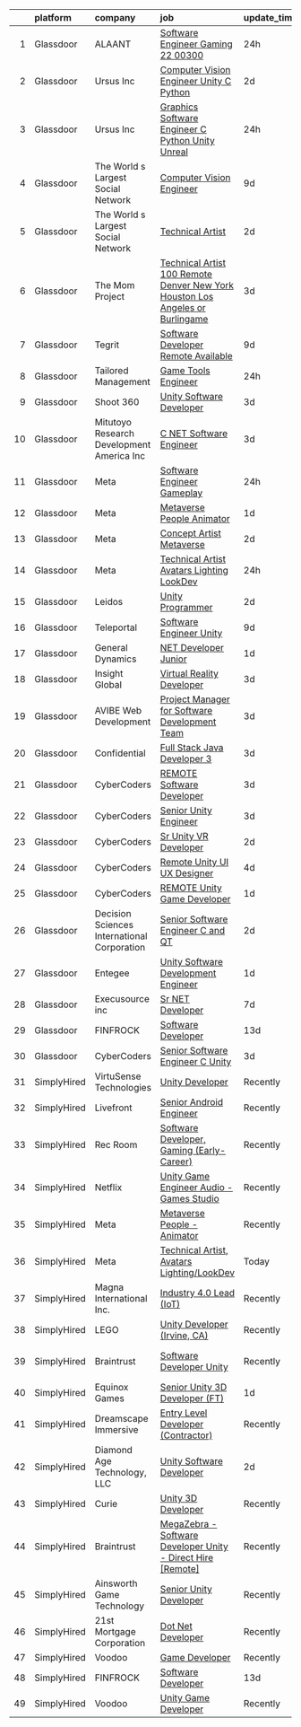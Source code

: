 

|    | platform    | company                                      | job                                                                                                                                                                                                                                                                                                                                                                                                                                                                                                                                                                                                                                                                                                                                                                                                                                                                                                                                                                                                                                                                                                                                                                                                                                                                                                                                                                                                                                                                                                                                                                       | update_time   | location           |
|---:|:------------|:---------------------------------------------|:--------------------------------------------------------------------------------------------------------------------------------------------------------------------------------------------------------------------------------------------------------------------------------------------------------------------------------------------------------------------------------------------------------------------------------------------------------------------------------------------------------------------------------------------------------------------------------------------------------------------------------------------------------------------------------------------------------------------------------------------------------------------------------------------------------------------------------------------------------------------------------------------------------------------------------------------------------------------------------------------------------------------------------------------------------------------------------------------------------------------------------------------------------------------------------------------------------------------------------------------------------------------------------------------------------------------------------------------------------------------------------------------------------------------------------------------------------------------------------------------------------------------------------------------------------------------------|:--------------|:-------------------|
|  1 | Glassdoor   | ALAANT                                       | [Software Engineer  Gaming 22 00300](https://www.glassdoor.com/partner/jobListing.htm?pos=128&ao=1110586&s=58&guid=00000182d8f782baa2b549d0bcd4abc6&src=GD_JOB_AD&t=SR&vt=w&ea=1&cs=1_054bfd71&cb=1661497476086&jobListingId=1008093623988&cpc=F17331D9BECC482A&jrtk=3-0-1gbcff0n62hs6001-1gbcff0nkimbv800-13096e21c5df30b3--6NYlbfkN0CXW8ZgR30LPYFGC_6y8SgAZEO8JE8iUikJuqEbSg54UkP0skczxd_r5p8M3sU1kf_DKoWrjCjCgWBWazkZfQHClkw2d1bHcq-aP41328OXPckMAyfUh983KAeGtJwOvdZ6glZsdS1lEuRCITBgTr-JaSAiKtEmJJ-_T1L5kYwsj0Vsgu973cxybWa-JWKD8gv180_lB08Q8rOjypQ-KyEPd17Yof7cXzP1cUpN_PchB9-PHaznVGAl4jhAvMaXZDin4j0kdk8gE3XSNv-pJBgHrfxNAxRKwy4s_NyQE3jQJLAXFSxFuDj_wJ7SlpMeQMowh_D8w9GjgrAVQdWrMKrUgL1sANw7BQN_vgNMEENYdBfTO5_tBCsvUmtKmJqZNJFJUVabcJV_DW34SA0DFOxgUE2JMdmeEhlp5F5QaMkvCGMaxLhfxnf339X1DzdNDuGgV3MnzhaM11a_JeM22zHfafX9msgWOYfqxwo5JyIfayPkArMJshH1HRcgzQFnhKD_jwBb_FZB7ttSRyeooZkGE8YY_bxpnlM%3D)                                                                                                                                                                                                                                                                                                                                                                                                                                                                                                                                                                                                                                                               | 24h           | Ballston Spa, NY   |
|  2 | Glassdoor   | Ursus  Inc                                   | [Computer Vision Engineer   Unity C   Python](https://www.glassdoor.com/partner/jobListing.htm?pos=125&ao=1110586&s=58&guid=00000182d8f782baa2b549d0bcd4abc6&src=GD_JOB_AD&t=SR&vt=w&ea=1&cs=1_7ca61880&cb=1661497476085&jobListingId=1008089323459&cpc=155EB9D5185558AF&jrtk=3-0-1gbcff0n62hs6001-1gbcff0nkimbv800-7ac0d13f03f62581--6NYlbfkN0CT8vBT9H5mqECx2dfLV_FONLPDKpIRssxVwtj05Tmm4rA5I0VNOPdM1oYsK66ov5pXwwZ9pBHUxiYuEJrCbcdlaxyWAwJmYz19kUAyvhsOeezI0OcmO5TSscUpaMyeJyxPgtLojTHz25Nz4PICeeFqRejoDMLK2Zich_DhI2mNoQYSwwLkuYkPuOcVvPiLIoNMNlF6R9Vdl43HLaHtOXSPaUg3BcFuT_yUtfPLKnh2bsnJ2ogO-DMYXeRW_CBXSuWm8Mxhv6d3nUYUoz0cBDP-emU9I45yLQrmn1RAicUHREaRXrK66Be1G1Kcqaqi_IpDByaLjR2aWLsWSGrlPE_cGh8a896K-BLamu9DSXAL0_6hvRDAt86OnoQ_WxX9HMrVcOgqXzF6rcgBRk8Ylu_fbxRvtLYgD8zrNNI2R7nK-saCbaL2qoJkGFDfuRsRn61ppX_tuaoiF4atUMmwrfTK2wEhH8mr13_GJalCyvSuwRh3mcX98xvlxah_3O7GI4ynPDTgJpBWo6YAUkwQbGFFjUPQ4OrwarnPd_bIiUMxsqO-YP_8ffF2dSichGbEydTycRIyLBUk29glZphA4uC9-oBaeE0nL8mJLiSTJw4uWizHPGAR85ZYjL0f6YdWB63Qrf8eJoLdHSDXsU72mGJw1-w1ixvuwDEX8DNO2gIcs9YiSTNrCjWN-ALTqWnpiYtZ6tzgUNgYvL5Sgp7vYziy3GudDo3H7hfsfDVxjBsjjBT2W9Ds66cvFu63nfq1pyNSvj2Hx_ZNM-Ywb0TGcVzJMNPf65sKH_PkYEtwYr34CKtMtTS2Anw3CCHh1xLFnwtob6egH9Ty_OVtWy_zexTExtzMfOWELAbKuLShFe6laQqwdH5UmkLkvLiPP5A7V33eZu-3n5DBVOs9aolnhBd2cTuWWJY2e9ny1paM4e4DNk6JZH0Im08tPvjiDFRULZMveg1ZQrhPnNrJutkCmEX65qiiPayFXNDsSnu_NQh3J_28a_KJiryPWgL9BqDQdok%3D)                                                                                                                                                      | 2d            | Pittsburgh, PA     |
|  3 | Glassdoor   | Ursus  Inc                                   | [Graphics Software Engineer   C   Python Unity Unreal](https://www.glassdoor.com/partner/jobListing.htm?pos=121&ao=1110586&s=58&guid=00000182d8f782baa2b549d0bcd4abc6&src=GD_JOB_AD&t=SR&vt=w&ea=1&cs=1_f7255d56&cb=1661497476085&jobListingId=1008094033133&cpc=32EE424DE2B657EB&jrtk=3-0-1gbcff0n62hs6001-1gbcff0nkimbv800-a503bf67493adf7c--6NYlbfkN0CT8vBT9H5mqECx2dfLV_FONLPDKpIRssxVwtj05Tmm4rA5I0VNOPdM1oYsK66ov5ozRYF8l6lSbj2w8mnkxNtzPvq4xrxWyHAas6Dg1kdrUOgJv2YyZkHQbFM2OivhpugmqZ5om6MWAcpLRyZ6gIQlFMLi08SCGusRRvhDyvVeMX8DUUTJXmTx6nw7SsSZdq8Nt-8KK_5o4vH15EibFmTTp8ytDggw_ewlPkDrXh-xoNpk42rGPX8WrmLj9WET0I6dPhj6yNieG23cgjyuYrAZTWgA_m_BaYOpu9d7djE9YsxGZkkraPINNrJ6scFPNkbMRvgGsS-qsSSUFneYLkAQ5qWjDjR8zvg9r-eSTAiaxH5KmWtjRTFXrkE8Tn1BqkIRrEyaz29yWwzEmQPYB09daJUZZ61od8kUYjjiOiD1Ws78nArJeRWIWITuf2oHI5q0TH_sDWg5uzmCHNfg8BkolmWD5n9dqjfMXgQEO1X-JPnag-5eThNXB_AgIP_fymy5e3spgwuMGKUcRHl4NO_18Q2naosX7ehJhQKm8usJOQtRy8SXJ1Ur-WMSHRUK1iRuHc4XwBuRvmjHLqzPXWk9YYIMXY86NFSOQV3H_Vjr5JhFojO8I33Ixfj-OL-GxRHT0WRW57JWil4PbjOKTQiLMEgifj_rxPYeXwbJJ7IMJjDOAAcb7XaCsxcAt7fd64QgeeccqSDWfDQNQF8-ybdBaXOmQyKyS0llTi9g3UbD0sz006uDXdVHK_A56CpduVYTGl3LmExjgk0n-mJbywvwBCU3HEl4I0jihcPXBLpWI8FGwVQiOhdlMKbQgMcNR162twgaZxbtg4QpasczZxjaPuW8vgE9SsINoIiCJIS38gx71fxqAyYVgfUWsOSsAAByCODoUOMOXospyG7XwFMcnARMsonRfIk2doArAK3frz1Xcw5Uj4YkjV3yjPXIc1UZdkF84xVcbgctbnmlrxbCDabnx7mH4nYXClVQvisR0hPvrUbMiAZhWa8HWKyrkmLCg1LbJpBOdA%3D%3D)                                                                                                                               | 24h           | Redmond, WA        |
|  4 | Glassdoor   | The World s Largest Social Network           | [Computer Vision Engineer](https://www.glassdoor.com/partner/jobListing.htm?pos=130&ao=1110586&s=58&guid=00000182d8f782baa2b549d0bcd4abc6&src=GD_JOB_AD&t=SR&vt=w&ea=1&cs=1_3bc52906&cb=1661497476086&jobListingId=1008075260622&cpc=1CBFC3E34E2A31FF&jrtk=3-0-1gbcff0n62hs6001-1gbcff0nkimbv800-35c8dcc64f80e154--6NYlbfkN0DSgjPPcnEdvoK3uuxfISLALE6pB1FR7YSHOr_tSg5_QGIhoz_2VqUepdcKLBLI_zT-ByUZ7jUfNzxKmhUpoUNX_46a0P5eSJtFIKqmBxE2EUZWXuXIw_QgpOkukgLUflKYrCxeIMOLksSSMqbnyASmenJYhoRn4pFp-hnkcwA5_yroqHfnV4cYNArounqQk_nFgte06xMN-unj2zs5pV-yk-hssY4tTIGBc8qX8p3KCrywpWNpcpfMNzN19X48v0H776i1k-4ZIE2Ahl3Y6YrUX6preeIMvB7i8Udj0EGWE5SSa-U5QxfvbAuZQ3mCfNcvMRG-NYIhBwE15qMAn4VTNo8sr9aXOysot-yF1c18dAICP1nPfmQwa3yL1X-1Nu_fG5h0Zk5ZCB2jyv9DuCmTRkWXTmw8PVuA6z7UMk4QzHUZiSA7DKK-LhK1_aZ52DMvth-1k4d0gEq48ZN45sELTB4hWHTqvu2-Z_JQHJWjGkEw8QFvVaML9WEN8wRUu-G5cexlboqKhjzt00W4_-9EhG8vvmsiiQ47ErWkc8uPAYNmva5L1ldw7Z5-9KF31Fm6CCiJUjUYSBU0rk-iCNHp)                                                                                                                                                                                                                                                                                                                                                                                                                                                                                                                                                                                                                       | 9d            | San Diego, CA      |
|  5 | Glassdoor   | The World s Largest Social Network           | [Technical Artist](https://www.glassdoor.com/partner/jobListing.htm?pos=129&ao=1110586&s=58&guid=00000182d8f782baa2b549d0bcd4abc6&src=GD_JOB_AD&t=SR&vt=w&ea=1&cs=1_d5fe980c&cb=1661497476086&jobListingId=1008088590377&cpc=155EB9D5185558AF&jrtk=3-0-1gbcff0n62hs6001-1gbcff0nkimbv800-bf0921c90fd7ce58--6NYlbfkN0DSgjPPcnEdvoK3uuxfISLALE6pB1FR7YSHOr_tSg5_QGIhoz_2VqUepdcKLBLI_zS0AWypoy2BMJ4_DosLV7UiZm9ttBCjpd10nIK8arXd4CtTftfxm_7JkmIiQENXhdGcE_S4N7Ac2xUKOZp7EXvR4t_Kwr6nj42WCgQAd65FYbW3xP5i7Eicl3l8U-55pODLmwLBB3f8lm43wM3PJYmivbQW2yDdGPOoKCFuFtBT6bpX8WWlAIdl91uXKchJLejmcMwGEClLpCyRHByHsgXDwHSHCxrHvgqI74g0dDaaTRU1s12udTVRSt8A2RT4RdMD52QsnCrILGiNZdgpib4HfLXKXesza_4SsglGFbTfwDaHm9J45CPgDwnUlk1_GatT7idKRMJ6dWLMkTc9CGFrf7HtZhjLDFWfaLwcyRmfcqJYC45cAN8kMklDpAOPkDHlOdWkj2vi_LUo5MQFNcl86kxvswHd03x2gD_OlHEZUY1JGyCIYY4BhZFa6jbcvBuZ1bnbejHNPBI9Kdx1LK8WD3JhmncFYSoxdDF_SyY81k7VXRmqVDHcZNJ8_epg2Fg2jxVVuZDuGSQQNdCCO4BW)                                                                                                                                                                                                                                                                                                                                                                                                                                                                                                                                                                                                                               | 2d            | Burlingame, CA     |
|  6 | Glassdoor   | The Mom Project                              | [Technical Artist  100  Remote  Denver  New York  Houston  Los Angeles  or Burlingame ](https://www.glassdoor.com/partner/jobListing.htm?pos=122&ao=1110586&s=58&guid=00000182d8f782baa2b549d0bcd4abc6&src=GD_JOB_AD&t=SR&vt=w&cs=1_7b8441e5&cb=1661497476085&jobListingId=1008086374102&cpc=F4EED0218A761C36&jrtk=3-0-1gbcff0n62hs6001-1gbcff0nkimbv800-def211a1335066d0--6NYlbfkN0BDp_epf89aHDQhKpPegNJQ_ldQpEFZQsM9OcONMGxWx6pU56EKHF58QjVdAUvn2gXbpX5DWfMJNO4kpapWWpE3dw2mRnYK8dMWuRa4JdVCszmjB7tOUk65xjV52BcSMEzn6JL6_0E-7pItqZZBZCKxa7CYYrfTKwGjmwminsvMnwzapH56UNRZhiSsxQSuP3NruUkX8F_dT4Lvwoc5_5COdfMeWiaVMsuCKhzAYZox6R8DmTIHbEopaPefZFDATrPtwp9nS3Hx1E3TMI7yWi_XDolrB8qPzthpjBmEv1EMDDQNV2c_9iyfUXjVRCpTdYGPfYcRWTAe87-N0zO1ZOmOSLE8X03LWoyWtnrFs2i8sNnmiJVmkEhhATGCB6l7Q-jvVYqJ6Cm-VmFn6P-8O-5TBQaV5Q7MpFwSNNYelT5jgBgJNODYu1vdYUx1ZLA861yIEltIXVmdmFrVyLX7jSsSnEbDISsEAaOpiaWcMvRwsXDKTQU499HFl1yanH1HLLldiRtm48TNvHS3o23hs-vBABtj4HTZVdX6U7XYOBLQz0nkGxECows2WeBCOKGJ9QW3k1ZoDDJ3Dw%3D%3D)                                                                                                                                                                                                                                                                                                                                                                                                                                                                                                                                                                   | 3d            | Houston, TX        |
|  7 | Glassdoor   | Tegrit                                       | [Software Developer  Remote Available ](https://www.glassdoor.com/partner/jobListing.htm?pos=105&ao=1110586&s=58&guid=00000182d8f782baa2b549d0bcd4abc6&src=GD_JOB_AD&t=SR&vt=w&ea=1&cs=1_b4c118e5&cb=1661497476081&jobListingId=1008074129417&cpc=334ABAF5D42DC775&jrtk=3-0-1gbcff0n62hs6001-1gbcff0nkimbv800-31ea58efc222df99--6NYlbfkN0BYTXhm1cbXLAspEfzBkuVxq2TVVktJReCYtVkqu0WvP24Gm3Dxy7MDa6OJSrO0xO6C66tfxA8ttbJfLdpWJkOgdtvkYOy2-vXX6QsvaM9J3wudpgQJfabM3wvw393EsEKyI2j8r-2wX6ovTATJdOhRulDCxWlu-ACK69X5QuY6KgD_QcQy8D0VRgb4a4kmfd2fyz13KWP6u5rBk_uOmwOFEWasWr1AFZ5Pg3eLwQYG-_DcbdqRpLJmEYykGg6Zzj8ifmAqbPD1vOsB8m-hxqN4PGIAhUDXBu6yykw-sDMCP0Z9gtvU55_hu2FX0EQboEkQ5yUhh2I6KnpN671tpeVc4URTuN-I77HTXE99sS8BYp4XjE-XSsCzypjp9AUzSFc-jhPOCVPriIo2l7if1t0zxX9PBom58n_Lax_p4n_VLeks-Um8vR9WhsXf4pzbCEIZJEZXXZcZa6G9jLRgr0n0lPMEA5CCZr8MWMP-8W3a0nfIJYhMDHBfTwNKvzoV-QBS2Wd9BLrIxg%3D%3D)                                                                                                                                                                                                                                                                                                                                                                                                                                                                                                                                                                                                                                                                              | 9d            | Remote             |
|  8 | Glassdoor   | Tailored Management                          | [Game Tools Engineer](https://www.glassdoor.com/partner/jobListing.htm?pos=126&ao=1110586&s=58&guid=00000182d8f782baa2b549d0bcd4abc6&src=GD_JOB_AD&t=SR&vt=w&ea=1&cs=1_72e819be&cb=1661497476085&jobListingId=1008093630092&cpc=FB7E4A1762AE5BEC&jrtk=3-0-1gbcff0n62hs6001-1gbcff0nkimbv800-23778d980db4c29a--6NYlbfkN0DI_pqscLjs9LkB0jlO39g2s8RE9SCHTdataN4HV1TulM7Ds4Lr1PIsV9L2_JXp5obMxexft6X-I6phN9bCaCnnPqR9fZWepmOPOOPJV9vM9rqvzSiCwIZiXI0PA2mg6j_nQlQVVHs7H-c3VKiwN4PXd-VuMbmCTA9yyHez6AhcXDTqgunqY52MoCjsy-t7WEeH-taaeLstEgqlg1xuBbJwdqjgeXLf1wQDfDuaZ1gAQbvk-AoM0ulWeLembazZfUh3kpVf2YefqSSKmiskgczhZW4dhF3WRKrwQe-XAAsTamJ3llz5ZzoUCYPnwePoexjlM9ZdUHa5ty1Bez_XQJgsyjhHDzgQi-LI0KkSG2l3s1IPVXLLSUyP6ngXmDHj-mhmOnAjKyjE2bElr2jhSxeKm8iCz5bIH-OqnddDNOrsC7n9e7-TItHnKd9XA6pHW-bPu-ZM1nLLtYr-lqg4tcllM3314Sz-RxEWZy65DXOfBGX51RdTwLRKAt6gUbZ87jfPMBxpLor9JO-VQNQ94Ux2i2KhgvSkNE-5k3Ybo95P0A%3D%3D)                                                                                                                                                                                                                                                                                                                                                                                                                                                                                                                                                                                                                                                                | 24h           | Remote             |
|  9 | Glassdoor   | Shoot 360                                    | [Unity Software Developer](https://www.glassdoor.com/partner/jobListing.htm?pos=101&ao=1110586&s=58&guid=00000182d8f782baa2b549d0bcd4abc6&src=GD_JOB_AD&t=SR&vt=w&ea=1&cs=1_aca3a6a7&cb=1661497476080&jobListingId=1008087203584&cpc=5075878B7C32FFAE&jrtk=3-0-1gbcff0n62hs6001-1gbcff0nkimbv800-8dd0b1a67149a496--6NYlbfkN0DfopDBJjdZYsHaazvtHih9EkP_5L3b-O-YxZrMZy_RRXHVtoPf0vktF4oNZRwX11ChLmqooPeQulvAiVAtFyylj8b6ARcbJZaTISipflqpxGg1LcAq6m-5fYSL7Av37XfUU7wFkkBkYfYpMuUS6z0JTvtOC9Tf4ivmaFVVmcVi0ucMfgOzBMfyvavdPYg_-espksaI4-7OgKxXyy-DvqMs_4G8j5edMF-uT3DQSyHgKmnIdW16bSxTQJHgUuDX-UHqsVuYWleIDo6Wf6A8wzmPB03fBwgad8BflYSWUSqh_qFa4FWyjVRB51XvF2m8qlEheEjlqHuWbJzEgg5QMVv_9Xn2K7M5LC2BWhNZK0nRSu4vh9yMUUMqctE9UYzu_cluFVD2_5EwgzyDwTdldGb98gTX47t8Xw7kLM09WhhBDUtRQBoo7zBg0fnv3vIGriMkz5rqcUyIGj2GHTVx4zdY3n9UKQJSRL297WUi21ImRtm6KDbgqOba1hviF6dMhgllPbqHa_EAEQ%3D%3D)                                                                                                                                                                                                                                                                                                                                                                                                                                                                                                                                                                                                                                                                                           | 3d            | Vancouver, WA      |
| 10 | Glassdoor   | Mitutoyo Research   Development America  Inc | [C     NET Software Engineer](https://www.glassdoor.com/partner/jobListing.htm?pos=116&ao=1110586&s=58&guid=00000182d8f782baa2b549d0bcd4abc6&src=GD_JOB_AD&t=SR&vt=w&cs=1_05e4fc2c&cb=1661497476083&jobListingId=1008087248411&cpc=4B86475FAF393599&jrtk=3-0-1gbcff0n62hs6001-1gbcff0nkimbv800-88c133a5065eb149--6NYlbfkN0BvrjnhlIknunj6B5uFGHHla5BSmGDnouF8_mjReNBU2kRZZ3EzJErpeKkwjhl_gNmuXZY_IDVaDXN4Qjf97Mr4Dsm7cV_jjroXWgfu_gqqYJltEEfdV9SuVvWBlix1C1RrCzoVsxVOaapL39NX1bkuzWJDGG3SwLD63KeQAB7tGWDJTSVjJUOhoBBEk4Yth0OuXsKZ4MDfeyuUdo5C27nRnU2LTC1LypU2N1rF0hJbFu3Sc3UA1_61wBMtC2ADhLo6H-nZ2NAVxbQOR5rOoXsIQ_IgcGI9zJrKWJ95oj2jXJkhAJz4pNRF_vpsSsIGoWmcxD68OTvqe1S6fBZkEIRGrW5bz9Wh6HlNOYLDLVXXur9YxHv2bNt9YQERnSkO4TWskuCjR0edU7BUtouuTenGSxpjVhYb9WL791RMXI9sS0OWEBQUloi5t5tQfWfB89oVPRwD-9Iklfhbr4Sm47jDo1Eb7yEQA-rjPThS34V2-4mRCbB_O9iIkvA6g_Vtb3RJ5Pb88rPb956-HxNTrOA860DOhG9nGBuuwHUwWGr83ROfUTjvzF8tENV5CIQTBcmkIcw--Ewzg2-dEVV3Px38fRyBRE5g9rT8T4OTsWtf5dNmHfaBnbmcEVTW8NLF94nKE8nFPD66t0b7IVg2bfOvt56I0XA7GkH_sQz5prHrIZFMxLK5V8StHLOjFH6VcwQ%3D)                                                                                                                                                                                                                                                                                                                                                                                                                                                                                                           | 3d            | Industry, CA       |
| 11 | Glassdoor   | Meta                                         | [Software Engineer   Gameplay](https://www.glassdoor.com/partner/jobListing.htm?pos=103&ao=1110586&s=58&guid=00000182d8f782baa2b549d0bcd4abc6&src=GD_JOB_AD&t=SR&vt=w&cs=1_ac37e7df&cb=1661497476081&jobListingId=1008095385393&cpc=D2F1DE17EE1F43B9&jrtk=3-0-1gbcff0n62hs6001-1gbcff0nkimbv800-1115842a580d9619--6NYlbfkN0DYl4UJW4r1Vl7FEn6T9F-rD9lpC-0oMJVSiWjK_MGUd8e8cHXcpv6KPyjLHZEfqkUAZZDs191ixJ2XndiPgccJJVvLSJPqIGY53f5-bd-gMciHA78a7SmrvXMY0gKdiODKNYuKWSAHhB_S-H3w0YEOGwYVCpF7Y2f4JnNZHJP5tQcYTBT7-ShcuP2ENY1z56F9cWm5G8LFv0YLCaKTfwWS3JtdUHoCPoi0XYqVUAacG8SfpvQbOx9GNkWNMGNRzX9wnjhmzEdWXUoVVInTrEQuGjsMWuiWZNVvDtFWg6WHz565ybr-OTApigRAiVpWpFuP99OAUAxT6QH60zOU3TdC9DlBcNI962vKD53px8GEx98GcYd1_BSBZ85sHvlXgEd-3dceBiwAsAP4bW2v3YdYPIpHojG0lh1mMjGk5-WTlsXlTwNr2SPLnW0bah35TmRmts204fge8TmzS7LoZ7ViHSz39L9ezR6jC0leI139LVsFN2KLLGXDwq8KuE5BvEOxklD3zQcfmOa4Cic7ql81XCLIfbe08NVSixh0DfeK0cuawRGAQ7VNC_otkBSVjXu0jFAUxHLCml1pY-OgPxZBtW_F6ZuupQCcBBDgRvzCbBa5DuJTbDxS2cAv6Jp4PV6XDT0dHLTrCYxcbIu7Rdo6WUsLHBDZ_ZiUaPfLsUeRjJy5BWaLun2sHmSRPPwkE6XlY4vkq8hh3WjVagCe0nkyem_pD8fEP5UsyumczBzlmB4Dsvf_Ay9ky0W6nsCcStnuuvItbOsXpRI8LEa104CCoWrKP8qtPplT31UhN2nTA3u28HISldVR0hExEoKNvmpDw2rIpC7loEldrzhHfywQK7KiAMNnXJpclMPniCRVndp94OiMhUgpZWuNxfuf6sOu8NyHjSUn3erf2PyiDc6v24Co-ZlyABQW7zo3RqpqyuOq282YdAeLGJCTTspRZZZL4vY06FNicYEWvwBFEPKYPYFaEd_EsWR-N57Olrb7x3lG4JI0mv9i_855wJ0dSsmQEGgJi1ddmRS30-qC3Z9SaoPry1do7hrJoIfk0eOTKcIIY2CffLZI7so-Ls7j2_I%3D)                                                                                                          | 24h           | Remote             |
| 12 | Glassdoor   | Meta                                         | [Metaverse People   Animator](https://www.glassdoor.com/partner/jobListing.htm?pos=113&ao=1110586&s=58&guid=00000182d8f782baa2b549d0bcd4abc6&src=GD_JOB_AD&t=SR&vt=w&cs=1_d63b2679&cb=1661497476083&jobListingId=1008092499125&cpc=1FDE87803EF93CD3&jrtk=3-0-1gbcff0n62hs6001-1gbcff0nkimbv800-63e01787bb750b5b--6NYlbfkN0DYl4UJW4r1Vl7FEn6T9F-rD9lpC-0oMJVSiWjK_MGUd8e8cHXcpv6KPyjLHZEfqkXGSnF3IqB0bFpRYu4Ep3IEQxw7kdkanUN-Qpl5cYOdzmKvdbrE3THeAcUELOyoXS7e4im2rNOo_oyrbChgT6zn_IfvUlfVuxUNM_hacDXdJT1a0YYJMAwuuI9Z7pTmK7C7gCqtap1Iy6WevPSRHrC2sDYtHQGhquWHrCBeshjFheXpL_qdhwbYIdzqwadUG6VuQxbR22bQRZNUw1OpsxyXHG2dJRSbbPFKRblu7FS9imXQvuCII_K6A8yK4pzb6r8JGejBqTmjUeCposWt6uK65Er9ME8ZvYRKmqWx_C74Os6Mw6tZf1nWnrEQNVxWmeC3JLFI1wFPKR4XIh_tkfy8YvxljkMYdhP3XWV3uqOh6J3cVn_hq35Y3zSEkj_34Wy-NV_7-opM0UDBIj4jVaeaB6kvUzCPuCQfm5DMyBxdDvQdZ0KJm9GXMYCCL4xFLx86mGavB-w5Vt6j7aZMXSBb39qGIAVXXSbmMI7p5VqC82XFZPIIJm7jeGDLFStacFtkm7B-oHfAIl8H7N1awZuCyTr44vib_5HNRShJ740qjOiGu7g-aoG73mXH8IlukH4854bPqmFqJOWQpEldaRgXG_KO9z7MzgC_nNNZDsRQI38vfjjYdzi31k2szbVPLqaGDCgLlFxsVM9PY7Rwg7U49QWiHnEAWS5Mq2j7ZBmApIc34HF61ELnawwO_Zdp72Wdqk50kVlYIj0hbOb2J3wE9aYZ27sgsZTSe2kesybauYwP5rTYo3juSpjHz6VuRz_x9VJsNZn7wV9AkZQDgbeOSFqzL8sTpV1sikaFfjsA4qfF-3tFTmOWs5bAtM8fq7tNWSXt9Uldiew5ckDP_yveDPe6TbUVaOOWpsFLArKV7T-xtu0AkKpJcVthlrKgzn8zAi4d4PcwCsPlN3gLDyLxt5PoVQxvH54MLoEr0pLpHaDbkhTKZG2GfUgcI2PGA-8XRcaH0pYDEEdPvJ-0ORlOwmReHd15FQGk8X3ZwfnVyqCDdtAvx4srYsZnM9UHeH4%3D)                                                                                                           | 1d            | Seattle, WA        |
| 13 | Glassdoor   | Meta                                         | [Concept Artist  Metaverse](https://www.glassdoor.com/partner/jobListing.htm?pos=110&ao=1110586&s=58&guid=00000182d8f782baa2b549d0bcd4abc6&src=GD_JOB_AD&t=SR&vt=w&cs=1_04c1408d&cb=1661497476082&jobListingId=1008088529646&cpc=56C4EA4A1A191A49&jrtk=3-0-1gbcff0n62hs6001-1gbcff0nkimbv800-b6024940e1d99ec4--6NYlbfkN0DYl4UJW4r1Vl7FEn6T9F-rD9lpC-0oMJVSiWjK_MGUd8e8cHXcpv6KPyjLHZEfqkV4NJIS73T8WgBoufXsTdN2nIc6u-41b6P1giDdaULuJuz4Qqd3VbknR8S-aQ4KNpDo9vTTp94CrJUBY-ITxEN-h0IxxgNt92bnJxL2oMJ8tWIzh1pfJGEBPNykMGR9ir19VKj4YNKyeh2gWww7WtoO63S6huZ7r7z2H8fdsQmMe_JjQpQfRrqDLF5YsL4-Q1SCgmSetLY1u-Wi_M1c0eJZF8PEu2RpLYAaHq4UP0eZeB2F9-gjAWUIfenvMXIQRgArcL497MtlCgfY45ivFHKcKWJ0ik1zjSdMcr-pw5lCrjtk2oF-NIZDfR4TmVmMotuywQBspLYF1nvGQCx0YexMlCzNJjW0vFp0MQjnVtTrDp8Mb_metIg7TDz3sMH9MeJy4ioaMgTDRA1FaC8SY5EHP4WZwW-f9knVCQJdZUwS1FVNNW8YxdJsTPQJ67QwdyM0p7m7azBR5gY1GIuMLEFFWS9ErgZzsE5P6nt5Vhq12F8n3-AmQwEz50F2C7hoTjnsfLxbA87-9JjTHk9PBrlaInyOoKBIq33GijlYoW6b2IFDfw2POfEM3vmLLBwRxLSdZllJT0tyxMd91XHEGwuidZIWEulke3-Lxu_ZnF1CeqnKMrEYaQpFfv0OxwzOqY6qk4zxIMUZBQfFTiNLE76cYHUzXGc-SSvfxK3qoli7BI9tYh_Ue5h9F5OydVWbB4V1G88AQO1bJhHYu6FiNVFDkfDoEm2KaJXRH0VucaaEn9AUZJc2uSaNDC3kB1XL8YrkmndUg8Y51dsmMBlFono_9ilTYwKKEUowqzXqdp4U2oVXrum0zzAaMldJ9FlOYNQH3dVK-iOKuMaSKCXWTsKBluND0GIF3VT4VmFZAaY3AYc3q75-Z0uHkplai8qamMoNdyaJLsIbC1VOH6x3MJa3p1BrpTLg6fbdpPC9_ixfY-e_6HnIVo24phkS9Gl9vptJ500-ZZ6k5ShDzPQr1_2z-8mj_nezOImFw0RCTEtKBzO9_D7OEQPFJmUSZMgSx3o%3D)                                                                                                             | 2d            | Burlingame, CA     |
| 14 | Glassdoor   | Meta                                         | [Technical Artist  Avatars Lighting LookDev](https://www.glassdoor.com/partner/jobListing.htm?pos=109&ao=1110586&s=58&guid=00000182d8f782baa2b549d0bcd4abc6&src=GD_JOB_AD&t=SR&vt=w&cs=1_c455da88&cb=1661497476082&jobListingId=1008095385189&cpc=5EFBB0462F9C6B7A&jrtk=3-0-1gbcff0n62hs6001-1gbcff0nkimbv800-57f36e5fe2e7e5c4--6NYlbfkN0DYl4UJW4r1Vl7FEn6T9F-rD9lpC-0oMJVSiWjK_MGUd8e8cHXcpv6KPyjLHZEfqkUAZZDs191ixNCOBH8K7h8O6wIDwGETnoE_OXAMa6oZ_4wJHvw7F0Gy3E9bEgZyAuJR7VJ3pRAp5zDDFON8OSd7FsCA1zy1u1l6zlT6Th8a8X4YVmuqVCv5oxEGi4-HCDBI7tkjvj9VPRA2aU5uxPpzYQJvCBggEXabmDV6U1oLs8VNr7nfBZFbt0HzvCCYdkFDsYD3YVkkdWU97FsH57Ty1WU4JT_HArQT0HRGI37k6Wor8gw8caKSRjV2gJZvs3cvhQzjJ2ADnBKNa7doxWETPKa47ismNaX8QOfaLOc_ONrKc4k2wbZC1iF80wJXB6pdsVG66v_5fEzbu2MG3P-msjj7IDo6FNTMWdyJ2xVBfdnHSGLa2MYn5w9TkB0O2Mm6yzKacmVKhyymqeT28wNmCdsbiMAns1z-k-imdciVC-m1vFceZRXbd7CZDqWUS1h8TyAwxhEmV_PXDvCDv2OyIFotmBrdBhO4oChlFJcflPaTZXw43a0_IpGXEpC8HesKkjJQOkHMyIbPecr58eGSCwTNyx9Meuq8vvQpibBcXUumO74O9mIcSW6AYseQdaLop2O53dYrvGscJMYolk9i7kRnR4tJ6vHNeBLIxOrw3upPEUNyHogGCMZJcMUxcu1eXilo2a1N8z6wN8VLV2XgcOV2gqzYbi3BBDWwuiYNqk2yV-5y7Alp9n98BrFGqMYDb90GaYhIRvYc9XmeoOmFuWMvPrn5Nm69cJ8j1pWNeHBmt1Dwpq_lioQDr1T-F_hGF2TR0nHiSP8j7jKXVZNdM8yhkZ2O3ibRKOYjmWxgkPeGpJJlvPHzHJhqA1saDAXzajwXLgV02nO2AlvhdkiApA9cSRaiA79u0941uE6Vil1c_DlHFEla5sLLTvvDNDYDd5bD8x4Hnao8vUowrw5gwrTdmq4EPXCm1tHIy9q_LwXxiLdChkOgJW6VbjENmahOdDiOFZ9XRgwGxcuS0GTX6AalBKtvYPT5DRZk207HK4PyVCMac70UqTR9Pui09Bo%3D)                                                                                            | 24h           | Remote             |
| 15 | Glassdoor   | Leidos                                       | [Unity Programmer](https://www.glassdoor.com/partner/jobListing.htm?pos=104&ao=1110586&s=58&guid=00000182d8f782baa2b549d0bcd4abc6&src=GD_JOB_AD&t=SR&vt=w&cs=1_8db3cf9e&cb=1661497476081&jobListingId=1008089020515&cpc=5E31031E1AFF45A7&jrtk=3-0-1gbcff0n62hs6001-1gbcff0nkimbv800-5a05e680d2fcc34e--6NYlbfkN0CZUO70VSdYKA8PR3jfrSh5ljhqJhfDt0PzQCMubt8cRihWbmqO_-Ccw6DGinMZCyKJSod51l3zsOcI_Q520Rq1bhOkhqztCg7sWY084eXQjF3RG7AmM05d5UfB3RFReQf8QQy1UHu1gQQohbLbrU-ZXYe08auz1QMB7V8Prv4K8HLMkZI_R2gbFRKsUbqLVfMW-DOZN0qROk89zLzcF257b_f4KQ3vspKbChZOg4J4yP7lSTKauhE-BnOz3JyjcCw-9uFHPRqteN2XXVh7hSzdZ7yCcuvBeL_AyXZxNFaLNWf6MhGfcRv7P2xCLbXTxmyAVkQTiI--g6f1HavfQB9BphiCmgmxKA74KSf11foNFdpdxuTmv0hmO1vLWuTH5W1YdFdODO4OXY7ztR-g8i2xB1Hw8yqIbuCcgZVWh3QzsKxG2LCvBjFk7gd7FPcPOunJVriaqr3Ge1dVXKg03dyBlA1vadKkO2JtsTIPmrOBEFfHeb5FB9xSQD_26tJhSswuO0nKH-1FHH6YQnXi00h0FWTaW3Xer4agcE0REX1WqbnAG5az7yEITXVG410Ato7FCraZc7CX63Yoow-lbIInCiYkaX3H7vS1gedrl5ywmE1IHixmXDOhqoe719tH9UhqCR-3UddT7-jDBtGdxKlZLXOenvSf2Ck%3D)                                                                                                                                                                                                                                                                                                                                                                                                                                                                                                                                                      | 2d            | San Angelo, TX     |
| 16 | Glassdoor   | Teleportal                                   | [Software Engineer   Unity](https://www.glassdoor.com/partner/jobListing.htm?pos=107&ao=1110586&s=58&guid=00000182d8f782baa2b549d0bcd4abc6&src=GD_JOB_AD&t=SR&vt=w&ea=1&cs=1_9483db72&cb=1661497476082&jobListingId=1008075046577&cpc=03F67E1B243A1AE3&jrtk=3-0-1gbcff0n62hs6001-1gbcff0nkimbv800-a2586b8f60e5c255--6NYlbfkN0AntC0C-TCVph3zu4OMPCfnQ-MMa4QglcNogR1ub3Tc_pVtaDijIQNGqjZUjoXo2yKwu64KD8-YtFIR2I8kkqCbL07rpeOqxyEMXIKB1ZwOfsl0Q6IfIhQNenE7zHvKHruNGpl76kDxluITjcBqrRgn64vIx2FQD8vXwu5Xm23Gx3RzCIfCAb9mVGdhDJfdG4HdNcbmVJ5yG2LgE-60js_Syws9iPf18IQ91zGWl8B-sUUcR6CKo2bLiZoSNvHPggdAPKTVpATakn7THxlCixVjn9_UD5LrMBQMmVciGYFGlp7a_ZKvcr5xUXp1Udqy1qgnoFwjLphlhigvRsaIvT6xXNvkeEnXYi7LX-mXcgvk-JgK0rxUz9c0iC2lQ6yPwzgD3cX_M7rfnYvjSbZUCmIvZjI49E6XIZ2_SeUaxF3jS12uyfKxZnLbo82I-VjmIjQoJ3G8u2vFU0gn10sc7-X4W8RrCJnH5PY5I47yOLR5QvJBGMDcI_9mGW5wvHoRhrvHrJu_FzTrxA%3D%3D)                                                                                                                                                                                                                                                                                                                                                                                                                                                                                                                                                                                                                                                                                          | 9d            | Culver City, CA    |
| 17 | Glassdoor   | General Dynamics                             | [ NET Developer  Junior ](https://www.glassdoor.com/partner/jobListing.htm?pos=120&ao=1110586&s=58&guid=00000182d8f782baa2b549d0bcd4abc6&src=GD_JOB_AD&t=SR&vt=w&cs=1_2d51e687&cb=1661497476084&jobListingId=1008091161462&cpc=C4A69CCDBB3B9599&jrtk=3-0-1gbcff0n62hs6001-1gbcff0nkimbv800-32e88c0a1f25d7f0--6NYlbfkN0CA1BF1uV5NTSgZPFUb71OePktNXA0y4N44ecUliCBagMC6Bm4sb9_iMQQFRTsupUoK2cufU19jg2t5X0dcfmE0yLJottTkeafvQ5D4tS3Qtnkc3wM-FM_9_4oLcVYhXXg7Uc6totIDdMtctTlAh8l1s9LRppqBGHAT-TzukcYNfHVPX3G-DMKVgMeaVgy2-l0RFfv-OiulVl-F0Ek2Njq0y-W-tjsWmP8tOMCZAT2i-4uHJ1zIfjKui9GW72DJGUqZwgtxmcj3l4haAFAp__WHvoWI0-t_U9Y0A3nz6BNX09cIykqb1hOLVSOLzS0beqFrKzpHg1-BHt1EovixcgeZjsM9I_Rq7T8mjVa7GMu0Kx31bz4hBnmmz7i8SkctIQVzitj-sKeer8xITrY9ebVZk8x9NqD4OHNThKwJTut2BUcbCZirv6TeELXE9EWK56G7_mErXcHSQ6-LGcfa65aWz2IgY5SdJnU_zxDULChgTDVEGMZxvV3kMqNq-HkcxFEBxNMXzdl-yxVikEt_16TXmLhcSMjfgflgQetYyFLkMoxnag04ZaseVVfMKM5WxaJ-sgqh5pZ53PUfsZ_IxI34trDzXjSlBtH14PQl4mP1FHd8KUO8cKeSr5vJ16r-xqlvLzlzFHlnPa0RGPjLUTPDA4cyhbZ4ejMksW5md2QXmwfzofUEN_7-Q01OhzKrCF-iww6mGWB4VLBnoaurCkYsynNciqPKv3naLytrF5gwUVdlJUW8QzCS48Bsjg3c1YJF7po5q64I0VDBTg6Ffxmkp4clRE8GBqY3WHD4FM-d_IzdjgwHJvQTd8nQfRG5g4yVR9hPAOx7LPtAArNzjIWT0Zxj-No3LZg1YTfNaIMBS-y5Zvg4cVrreww-n_XIgXSiH5glhCRYaLS966K2t6BpWXFGUUh1H8nKLOcu7PbSnU3-Pb3D1z3WEO8LNOBYg5NQze2EYAXjsKfQ60rjeQn7eFfhQQpg1bvimRt_wURla3rjCB3BoWAr_c5uysggNdQCNwAPVXP4V1UYCMrNTejLhf4kvt8xod1SJtQAtOCE6_z6f-MQNlKb_mHEmlnq_73IP0AuVXLt4nXcOI1iOfTYQs_Cr29gVElpGptin88U-F_4vlfgh7-cNtQGnrq1rCedOXJImYDMnmod_cq6bZ3qQ8wzY8nbFwrZG8v1ksCUag%3D%3D) | 1d            | Arlington, VA      |
| 18 | Glassdoor   | Insight Global                               | [Virtual Reality Developer](https://www.glassdoor.com/partner/jobListing.htm?pos=127&ao=1110586&s=58&guid=00000182d8f782baa2b549d0bcd4abc6&src=GD_JOB_AD&t=SR&vt=w&cs=1_6c0b951a&cb=1661497476085&jobListingId=1008085662947&cpc=F41FEAB56D215062&jrtk=3-0-1gbcff0n62hs6001-1gbcff0nkimbv800-b672cc579aff1b8d--6NYlbfkN0BKkHZu3wF05EeDimN_p6sYpKCMArvwa95YdH7UpkaBCqc7l59ErwqcBcgQZCUm6hiub7w6EmOXB-hQkhu-NibfSlYijYzqdr_-WfKWwDf_TFfBiOPuFPOArXv1yGSigxW99jrJb4JMafaM_bqxQGT7da7A3H3ATa-neHYcocURJmRdO4-3-50tckjRzFB4cjMKSKAChb4g-YS7c4xMO8c9msunuUzDoLwWb8pvO7AjRyoMl2nX0EHg8AEv2ldm88auxE37d7tsgwg1SxC02tR5vPl12ZjBot1SXvksDHw-2SkCUeCzcea6xcirFvVUrYhrGNPr1blEaZtiJxbYRK3z_jvKBgyT9XqbraAvS0CSRrWVE20Ljbo_WYbybT1B0br72bgFtsqyf8XkE9MzsrpjljZfSWnaDztBV2G1mHgxBb6wQr5QKPktHkdjweWrNdqi86_AEBm3qPaBv0Ps7OPvn5OBmae3I4aw9_Kmc142bA%3D%3D)                                                                                                                                                                                                                                                                                                                                                                                                                                                                                                                                                                                                                                                                                                                               | 3d            | Reston, VA         |
| 19 | Glassdoor   | AVIBE Web Development                        | [Project Manager for Software Development Team](https://www.glassdoor.com/partner/jobListing.htm?pos=114&ao=1110586&s=58&guid=00000182d8f782baa2b549d0bcd4abc6&src=GD_JOB_AD&t=SR&vt=w&ea=1&cs=1_5ebd3c01&cb=1661497476083&jobListingId=1008086630923&cpc=878687325D2A5CC7&jrtk=3-0-1gbcff0n62hs6001-1gbcff0nkimbv800-214dea10d75101e9--6NYlbfkN0Brla-Zn9TtWMRI9hglf2COtJLUY7PVjml4LUR13BlzD7MVyLh566VOz5YzIwIxpjKQAPQijXCbFWj_0dt69uEBFC4fyv5bazkA9tIwOZKDXW0gW0od_YTGdw9vH_EnLAOVdkijHvVJP59hPaIVSnRLd_6T9lgsRsFxL8dHgF7waHnkyuwScCoIM-iu6Yx-SGtnco4PYQQWJbnxYpSMA6-MU03dOI5eGVZnOE7-Y-YTv-rCeQOU-61QdczcHzSWqglxpE8NTs4CPY6oeoxUsONFDd2Ea8P95rGX4b5MxlD9smb-VKLCgqdDbnkyCVoeeGRQuW6EELFgX3zajLsD4MzsFCy9nMVpWVSSswQsoh5-IdcjMIIidXtHwmP0Lv0vOUqEMNQfvolA04OhSel9qYDgSDLbXfsi2cHCInFIb3qtTeDPH5PXRrQD1xi4sFuDfeDtxWeLJF-YLFh-Lgq4zo-bnLZvtHqi1P2HPbOEdsxuD2sgJvQAiDY7HaJjxSWutMbGQl1-VXXyynWd1BJR9fNz7Rn6KkYTTU8%3D)                                                                                                                                                                                                                                                                                                                                                                                                                                                                                                                                                                                                                                                    | 3d            | Vancouver, WA      |
| 20 | Glassdoor   | Confidential                                 | [Full Stack Java Developer 3](https://www.glassdoor.com/partner/jobListing.htm?pos=108&ao=1110586&s=58&guid=00000182d8f782baa2b549d0bcd4abc6&src=GD_JOB_AD&t=SR&vt=w&cs=1_1cc08a7f&cb=1661497476082&jobListingId=1008085899178&cpc=96F8E6828E6A41D1&jrtk=3-0-1gbcff0n62hs6001-1gbcff0nkimbv800-3f165f0825c73182--6NYlbfkN0CdzYhtZ5d-38s85j6BnwvnwqF-oAHb4AzW7OT1F652F3tIIgi7Krr2bD0eEQDctVIlQ8Dl0fwXyOc1_cy6PzeOO6gd_mvdJeB7EiimBpUj61aM6e8qAbTbBhbwMg9sO3brs4q_NgD3mLKXC049-Lb38dm62WCIiaAR4DuctH3bJN_RfE56Q2R00Ckmjk1z3WfFOYvXs5bS1tMrzlQgxorlTMGtReguy9iTmXjTHoybCa4-1el9RNgsdvgtIiJlrfId25VpBnIjzZMy9gx05prTo0Z8wVh2ZGarb-_30D__iHLQ-sfm-9tMyFk4ipwHtG33xInVQU9cG9SovKKU1YmGyEWxhFOSAv2WW5kK1NL7YH8b30YlzqSey60tdralFCXg4AtKFoODaQIV91GwzTlLWIWcpdzHzhTruidh4xb88YYUT1n5ZjSR_bPEgmFFpvh0s0xBjtkmz8rvbMguVrVrGOXK-GjYBvDWaramXl38AZjoKM6Plhb49tKnc8SyYqvnqhibmZEzJoqHQJ899PURXQrzzCVwHm792skGTiqh_2ATcbKeb7fvh6jT62jAyDiX2HyHZskhVds2kDQiuDZvcGBFOVE18WXbWB8PcIoNCLfHQ1vMzO07YJrx__m27uA%3D)                                                                                                                                                                                                                                                                                                                                                                                                                                                                                                                                                                           | 3d            | Centennial, CO     |
| 21 | Glassdoor   | CyberCoders                                  | [REMOTE Software Developer](https://www.glassdoor.com/partner/jobListing.htm?pos=115&ao=1110586&s=58&guid=00000182d8f782baa2b549d0bcd4abc6&src=GD_JOB_AD&t=SR&vt=w&ea=1&cs=1_acb4fb77&cb=1661497476084&jobListingId=1008087417119&cpc=C4A69CCDBB3B9599&jrtk=3-0-1gbcff0n62hs6001-1gbcff0nkimbv800-c424611ab78c9800--6NYlbfkN0CpFJQzrgRR8WqXWK1qKKEqALWJw739KlKqr2H-MSI4eoBlI4EFrmor2FYZMP3muM1cTRVxepzo1Z3NYAwt7X5cBU4SPKWUW9UGZGZxm-vXnRPOMlfCeH7nAkRfXZ4vmXiyt5cOGkNjrMDQGGSgEdbBkH83pTZCucypGpepLtOdhotueStSgBTvxSOFFrZPctoVOAHUwMLnz7gA4ZkdljFKo1MeiEE03vkCEqiNMTr8slsSuzDrU4ZhJLkorJjMBJk8wy7Dc7fHvFrKT701dN3Wy2zbchag6WvCeaFgnTQXotocTdXpBdlNM9wNgUyMRXoYRcz3SePN-mib7fG7FsCD0MO2-8wDswNjmh-gsYY7aI_ig160iKEXim5yR2XeP5-creldky1VWrDXkWiJjxTJZjwhw41I4U86N7Glga_GuND_M2i6DqPLeu3ZoJyl6wgelYf5KBgSZ7wzs2C8egxLiNlf5zqTqLi35ASdfVyDMAVBOJmhT-q5oNuNolYRZOXCibPG9DaY3tFd7Dpq2fsvIGzq6rkOJfHqO-ToQZYapHClbzU3ZI0srh4YC5SpIWEC2gr2mbHYvwLAXDhi3D7psnhwMvyCUTL7x7_H_-RqsCNS8cq1swIE9PQ4yXCyE1BXHO4709MtljrfmK-gBR14Ett8zPXSaxyNjwJISPAck41Aa-eDiQFy2Sqv5PIqUeuGmxq5TVOnt_azE2EbmCNm3xhD2UggQuut9K110lSvBTkXl85IRcS-7GRJ4Fby8jZjWM7XA3mBy9VtPdwuHtg1HNNAE7062r8bHTac2_L4CjolX0YxmTWjBh_pR4rJh7BOEw4KySkZI4JE4XHBAOqODqLzQw9nF7e1V4LIWHiZsmK_HwO6H4byxKtOSA58q0L3fZ_TIjb4XQjypwwhvWf_cUOU90iEkpi2A4mmaUqZeEO6gQVRJ5gSanAtPftf9VcZhv4yg4GZwjHct9diZMkrBb8BuQP2gaDNJP3__wqDe6FPKqbAyxIIpB9R8RWWSQs%3D)                                                                                                                                                                        | 3d            | Tampa, FL          |
| 22 | Glassdoor   | CyberCoders                                  | [Senior Unity Engineer](https://www.glassdoor.com/partner/jobListing.htm?pos=118&ao=1110586&s=58&guid=00000182d8f782baa2b549d0bcd4abc6&src=GD_JOB_AD&t=SR&vt=w&ea=1&cs=1_ba3b19fd&cb=1661497476084&jobListingId=1008087418371&cpc=334ABAF5D42DC775&jrtk=3-0-1gbcff0n62hs6001-1gbcff0nkimbv800-c4c9d28e52ada207--6NYlbfkN0CpFJQzrgRR8WqXWK1qKKEqALWJw739KlKqr2H-MSI4eoBlI4EFrmor2FYZMP3muM1cTRVxepzo1YGWQKXZHixDStYWym510j5Jd3i54Xc8mdbBgvHodv4PdnBA_UpEWbDO63DgkQ2RMpO9xkKcaJTEfHwH8f371PczzpvTcZBchvfaGmpHCkKh57aaX3gujJ88k836uz0Zb6AuUpB6o9t9SaOYyLvLDw6HGtDXO58tDDw72TaJ1sZjSXU028aNt9DxUQf52zsgl9nifHN32O-bVQX9jbsUnF4ojnCk1BaZDBPruWb5yp8ic_blUE45OtXyk8KgPiN1GyHbEw84_QRtMLP4DgukZWu4r_hgr_pD34pd6HODqK2hpi6xMyCPhWvGozOYD7U_DnUFOplCBFSepkcjDcXIBWw9L47pbVuuM-msC2-xmIk2jMWNBCzDi0kXhDs21VcDnRlduEBeGYxjb3Cw9USy_wS1LDwTJ1lKW4BAM2Rs02f0g0Js86p3db018TIXOQaqhaD70LSRV_BtmtKfFvbCz4hQSpM_wfKimGd5DLbBoJud2CWPJ4---ZynIqIw-uLwNfgByJaJCkFLtUpLn0CwcvAMGR4As8XVCm-0Zz0n4kCfIPWuHRhiejirHs8Zm_5b7DpQ_pDUQIHYFXHqvu8jUPyKttpMnG-UQv9gYlE3FWnZIh19xki0fPH5CTksO0znQpCuA-MVtFWLk6BIXfQmWQHsUFdVHXvVlrum8bRcCEMIVUAD1b9HTm2LuRfLcMnwfoU0X1AK63SX8W8bVkC2smO2QR4PDpMY3WS4GOnS12zqrchAstLFgquDqGkdfjak_tdbXBeIzDeoiZiNmPXodyh6axDHEM1aqTT6mn9Faf0zQllDbL2AQBFC8dXqtN5jW9ZT7q8OYw9lQE5630x80G7ZejrPCeAyPjwobMOalQ4z_x1pUgS1ZyCh3Uk6RIYcSjibnRA_oy-stXtjS1cSkds%3D)                                                                                                                                                                                                            | 3d            | San Carlos, CA     |
| 23 | Glassdoor   | CyberCoders                                  | [Sr  Unity  VR  Developer](https://www.glassdoor.com/partner/jobListing.htm?pos=112&ao=1110586&s=58&guid=00000182d8f782baa2b549d0bcd4abc6&src=GD_JOB_AD&t=SR&vt=w&ea=1&cs=1_e53f14ba&cb=1661497476083&jobListingId=1008087781187&cpc=334ABAF5D42DC775&jrtk=3-0-1gbcff0n62hs6001-1gbcff0nkimbv800-b4ed57d8352f33d0--6NYlbfkN0CpFJQzrgRR8WqXWK1qKKEqALWJw739KlKqr2H-MSI4eoBlI4EFrmor2FYZMP3muM3sZ-gSUa2ZpO560Fct5gBxegBfErHvo3Xu1gSi_X-LvfozTyw_5iEp8404qbdOqGrmhGwim_8QV3GTSs8nzBWDurVACoIWGwZnie3kTYHvZu86V5muTD_BKBxT-NPKEj7dU30SXWtWvmzD7DO9kzqyODMJVGfgTXzeNLM6rMWpujZ7J5p9JaoO1ItifVVwSO5vr5gNt9S4hoOpF7CLrfFEOIl9yOmGHcggUD5HleZ-QF4uMYem_JO1AB9ckWVn24rrKh6lXr3ikCQofVZw9UcMnkP-UKgUZEjglui8YosTEpbd3ym5yeqv3eY7IrCd9SRlFJFjYLvCzVKe3QfC3POKZXeSl6S5K9930hSZfssNz5QZpwCl2WHGGmwv-e6uqqAzob9N7Jk9hT7tMrpt7W6JibeMMG9S0uscdFRd-jOIPIPrYxaufsbAa690reza7Swn4E8eia-Y7_SmpjJPb7lSBzvMgzXuBEIz0Tnqh1AlyTkoRS7UDHtdvOdkMN-MoLekHiZn3LxAuhBirY0pJgHrC_E2OYFrNSTws8WZJ1_0VmRlQaauVJNDpQETlrk0mmMmN-aZLV0YplE-Pkbj6gxVGLg0TpsIkQMSvroUwNBaWWF0ce8SQPvEeYZK3AONw_u7FE_MjDwxvq7-JT1-XV-SckghKDzr3mzsCSwBc_ybaXvRfPSiS0VfNSzUBHjNOi2Xx6ItlolIy803T_UIMkiShsx3HjrwCWBL2Q0Oi8wC9t30S1Oq6GUT87S-1S-Q7G9b89yhtCkXFtDhFBuiioit7guyWf77gKfE5R6B8E489FyKkghl6Ry7rN8mVbQekkDw0O67_mTyNRamS-0OM62bCak6wPg6dVH-xUQOBWgvRmGljhFi2Jd-gjbai_mO7N0jGfSZgdauvKvf_t_q6h0Bk5AucARLO0c%3D)                                                                                                                                                                                                         | 2d            | Los Angeles, CA    |
| 24 | Glassdoor   | CyberCoders                                  | [Remote Unity UI UX Designer](https://www.glassdoor.com/partner/jobListing.htm?pos=119&ao=1110586&s=58&guid=00000182d8f782baa2b549d0bcd4abc6&src=GD_JOB_AD&t=SR&vt=w&ea=1&cs=1_6c035cd3&cb=1661497476084&jobListingId=1008083915126&cpc=C4A69CCDBB3B9599&jrtk=3-0-1gbcff0n62hs6001-1gbcff0nkimbv800-a7db09b4824502bd--6NYlbfkN0CpFJQzrgRR8WqXWK1qKKEqALWJw739KlKqr2H-MSI4eoBlI4EFrmor2FYZMP3muM1B_oc8AdJRnVSC5MIZeTojY6lrb1i0jTU5z7ELaTP5YSWTZdsiWkwWXChInKQvKgitLvqGrt2Jz5uQ77Lib4UUEbzlPbwfc-J397VPfwsBMTrlzYjz__z6RP68HLwvbiVRdDZilc5FO9SEEpNeT-6RSEcF8hlRsMJAIr9AShGS9rF7iYgzNhfAaSz_X-YLcJ-OfaUd9OeyMmntS7uWz1hpl6IkIpTkwpEd3YBnrKuyQ6Lm0cO_6QBLHuY57a4nz0XRbeR7y-TsHVhinCWCxoFsDAKDZ5OU_SlsR_ATOB0Iu0q51bY-_DkKgE3JR-LJ6oswiby7Vb3dqG_lPlbGbvBaPRTIUCRokRhtjv8ctAmjjGrbXORG2lE0DiK970GcEm4eWPO8cn0l4iYkvysBKUDTyje-DsUWuvPJ1NbbsHqTondY_awHIE9aydDmKsRP6IKDShdA0DPDksGucpglcNl2hANHNaF_UHbPs2CAc6wgxA5xLf-RMbiqcLluVCDpWsjh5nGfUKL1EUEi9dlxfIMl99nlFkNf82pITTa_zHDF70uUr-kQB72a1XjCAh0_9D-COcGFQf8DjgPnQvxmqItHb6GZg2CZtE_dghZHWKAYOkaPpa-Vw7_wy415h9hTNtnfVxYZxIMZcUnpWqbOKzOjXUukTrEys5R3IxLZnOdyMDJCbb7Yo1f1UHIaOwPSRmkRA-b0c1ke5MFti1lnDI-WIcU_eypM9jU_tVVqNMmkXK_TbvssNQE2puXRQKx4I9WzHx9paJ9tbg1nFNweNmU-CDkkql85LeEU-A3TD2YlJr75DDawcKY1uvd_9fHgU8idPjp6eyt1HM1YvfbItpUhMcgi7CiqBXF_6s039SEWjZokcUmJ7sg4FnerUGq9mNsfazasidYk8OkIrshE6EG4zDj9RMr3AFo%3D)                                                                                                                                                                                                      | 4d            | Los Angeles, CA    |
| 25 | Glassdoor   | CyberCoders                                  | [REMOTE Unity Game Developer](https://www.glassdoor.com/partner/jobListing.htm?pos=106&ao=1110586&s=58&guid=00000182d8f782baa2b549d0bcd4abc6&src=GD_JOB_AD&t=SR&vt=w&ea=1&cs=1_39d21e6d&cb=1661497476082&jobListingId=1008091615346&cpc=C4A69CCDBB3B9599&jrtk=3-0-1gbcff0n62hs6001-1gbcff0nkimbv800-a3782f5868d3acbb--6NYlbfkN0CpFJQzrgRR8WqXWK1qKKEqALWJw739KlKqr2H-MSI4eoBlI4EFrmor2FYZMP3muM3q0nSV2L9yMvnBL0JdslDz7cmt-37VbaigSMGPOlLY-_Poq6Nz8bCWF1upJQdZvsR0nYuP9zVuYuSfQ1xQaVQSP34c185uSCgKyu8Y6en7dRwWEd3VwC38-rGHb_wtnph9TVHhO5cjJ8tkl4Zm_nJaauEvQtfa-yaPzxbORQerN5sR9FXkRPxgpR0rfCiguCFn1SxO9oLqf10ImxXG0WgB_nDvgsAwB-JhGJzoDq83EohS65GKDGNu2u4MIArkwcbWEbTUsMbSyTCRAtLIdGOcuqHmhGCIRP4EaA692H937xVcvDIYbUk4_B-dz13gGp6-e9pCAFae0deTwif_3IkUgwRHdCRk9zeblPWLw6EsQIg9oAZv3eXUIWa-GnUlDApPBb4RB97dR_YKpx2V0AOOcECHZKFlnvNh15AKdU-_hxpJu8nBKiU_eT2mZtZOh_nENL6L8O39mtCp2Q63-lQer5ARPNxTWgK0qVfBhegiu7gI9n1ZHg-E2BYegiVhL7GMPKYISF2zZrUOAKmjoQ5a77L0QKkaT8_75gwIciMmlTQQCsXYdxpzdA-t9HfHIGlZkqoO6kx159-TZJCaECnggCK6qS3XzUNe9OTxPtB5kazRVpFf-Ryk9cq4XuOQlBSIzKstPJfsyxQjlFc48p9765HsD5c8v7V8c2NnCEn5h2Bh0M_PYXtFAjNszYKb2wF2HQz7ApbgpeBn1ZnRPLWjdzqQ3nPi4ALeb5cjx6u4iGcj_aPvz1xyv6Mvn5PyODSk3zGah0NvFMynuacQ4KwCgpnuaVGI50g2EAHHCJjSWHLHyIZpIVVX_0Ca7dTLQqjIVlp4PhxQKvFaS4RcPIm7DXFFQGHc53mjbWrY0K0hKDyMFZMHcIDdUQOCUxtg9exIXSctIMSDlE8854HGrtckgIn_hqVYIRngueBfF7ApXvQHovl9jtUvxKp-mPHQjak%3D)                                                                                                                                                                      | 1d            | Salt Lake City, UT |
| 26 | Glassdoor   | Decision Sciences International Corporation  | [Senior Software Engineer  C   and QT ](https://www.glassdoor.com/partner/jobListing.htm?pos=117&ao=1110586&s=58&guid=00000182d8f782baa2b549d0bcd4abc6&src=GD_JOB_AD&t=SR&vt=w&ea=1&cs=1_372e58ab&cb=1661497476084&jobListingId=1008088528932&cpc=632C08DE5A4EA969&jrtk=3-0-1gbcff0n62hs6001-1gbcff0nkimbv800-5a0702a7da5f0784--6NYlbfkN0C4OUdoV8W7JEDkEfahINjW_awICmpKOw9tMZiXtgqRz85CjRw2kpd18__je38GTgH_HB3dvLnBAan0-o6RkQ3LEdtEnlrHiX5XXsVH0vfVbw6xEws-qn63_NTq9eSB85AxNRwprmoDMlEuhjBVe9UuJah_UnC4Unvm36BchUVoZtiU8zV1F_0KSAeUADT188Xvm9Im-w13a8-tUMRVpedon9OhFMPkLqBh5FMiF_qyD3obdjHFzF_FaGJ3nL10LM4IOaQ8xSliDVYK8tS2FME5tlEpdO_t7dccSO5bDmTZGO67M8wcUNdd_55aAjFIZnZXqsdc83xRqJktw6wzzz5keO7DfJ3pH0XMfqpx_zuLATzMkvLaofGDJLLFCVYW8PQ0o9Jj1cu7sAF3quht_H_iGu2rIsVXiAJ3VublsC2KgfgaQ9dIcsBl3SKsnbIq9hXhiTDKYpxiuZD__v2OTWG5IFzImgWaABxAB3clrpkRwwLIeMMwZ5XpQHt8dQBh34wMwY7itVkI9g6NZKeWJLsf)                                                                                                                                                                                                                                                                                                                                                                                                                                                                                                                                                                                                                                                                          | 2d            | Poway, CA          |
| 27 | Glassdoor   | Entegee                                      | [Unity Software Development Engineer](https://www.glassdoor.com/partner/jobListing.htm?pos=124&ao=1110586&s=58&guid=00000182d8f782baa2b549d0bcd4abc6&src=GD_JOB_AD&t=SR&vt=w&ea=1&cs=1_68cc60db&cb=1661497476085&jobListingId=1008091511484&cpc=AC285F3A3ECA6BB0&jrtk=3-0-1gbcff0n62hs6001-1gbcff0nkimbv800-a4978f840f49e6ee--6NYlbfkN0D6OzZjpD_hbicRkMZwNNvvxSeL23iIfvaC4EytleQ8zDIpz0YQ5KbISa7_Zvw6kCxOyzvV-IHg3wq3Ci0hTUMKWwM-5Vcx4xb9vjGCJCNa1tTrEiPIZE1B38tA9c2CLDvB8gXOqKhMLOV9sGrxXDzJcbw9dqEevtKESlnP2rdizYTA9i5ER3pqjRksr9W4cwjNuBKGfGUi2CKjIq2VNV5mQgnBvS5UZ9Q5MbKO1rlAmiyWod87mADWTxN0U9SUs2s2bih1f5HIMtvz2NOhjdMMOvr9A9um81FXDxzbOqYj2ZFq-WWxxZ1t990hi2-tXH9h7wmqjNHbcw7Kmpj7ujXbW3nEhXSWbiGnhvEsA9uz36MNX9dL5t0bJ0dcSMpV6FaHiSTQaq_iEtqMQWpNhQPlwyhod7Jt4XIN8lBNumaW_eH8B1VVamph4jEsQ8wwG541eTpYHfcmgaV046g5MmjOAlSWZZRrc03j4qAfFZPkcYm-XdHDarWQAcbLx1TMuDYRRN-L9ztVNQ%3D%3D)                                                                                                                                                                                                                                                                                                                                                                                                                                                                                                                                                                                                                                                                                | 1d            | Remote             |
| 28 | Glassdoor   | Execusource inc                              | [Sr   NET Developer](https://www.glassdoor.com/partner/jobListing.htm?pos=111&ao=1110586&s=58&guid=00000182d8f782baa2b549d0bcd4abc6&src=GD_JOB_AD&t=SR&vt=w&ea=1&cs=1_824db8ba&cb=1661497476083&jobListingId=1008078779720&cpc=4D489A1B82E31BBF&jrtk=3-0-1gbcff0n62hs6001-1gbcff0nkimbv800-f503734222d6497a--6NYlbfkN0Ad7cla0soeP1lqKvtRy9he0ssbDILxvut72OvEs7n7KQm9iOEhsqTKkq4OIP_HIMAD3OzxmaukIVgiR0A7TMuZJOg3SoOC5EyFI3xsLmR830iEJqa5KAAUsnywufQXOI70xtyduC3giuy0XtL_YPmPjZ_WGzuLgegmDJgOeuZbgNlZVAlujJHPDCTSw_t8Cwaw7VJJGO5ynPfYzrxfd2YWfD644msf_nirUCUYwK0e1KyTdEnMiqWl_xg1_ZZOMV4W9x7PctCStZNwHqCSVaAwQn4vA3v4U3-vbpsOVsrUphcDze12KY3CEpTYDj9ePMx3k0njIDJQwK5l5b9LzuNQ9cNGGK64-pTLFMRV_Cfn3eYZCpS2c4Sdo7DFKg7oDMjRYApd7sY2D9yERbmsgIc99kQ1UvGm6-0E3uzk3RBVeuPi7q7bI1hKaoENs2qsN2SSPIuo2lJl6GZlMsPzZf1JRxweVa77_ItMZhKy3rNasyeqSshdXBIu)                                                                                                                                                                                                                                                                                                                                                                                                                                                                                                                                                                                                                                                                                                                             | 7d            | Roswell, GA        |
| 29 | Glassdoor   | FINFROCK                                     | [Software Developer](https://www.glassdoor.com/partner/jobListing.htm?pos=102&ao=1110586&s=58&guid=00000182d8f782baa2b549d0bcd4abc6&src=GD_JOB_AD&t=SR&vt=w&ea=1&cs=1_c341b64b&cb=1661497476081&jobListingId=1008068417466&cpc=9A96D6093D59D0CE&jrtk=3-0-1gbcff0n62hs6001-1gbcff0nkimbv800-0910969e98328d17--6NYlbfkN0C3s6SQssVyjM0TBjXC5cY90NsFTu6k7iXDnyh6Xjam_XRXsCqThxlI8Cv2kIeznDBVQkBy_bmiackllL0mRxdBja76WxcV4k0SMYXzPpY3I0Y9vO5UVWnOzXjsNhbr3YMQ8ZRQNHOx5CpdRCSLRySE4x9ZfNjbHoeUaNwQavKyee8wxD_nMTHJLcjP25jHiIjTCtjTWPki6QFSJtwe1RnEyeJC1SNwv5qYSFMAKnQ1Glgn-GGFdDi7qepAzbmwJHZeP3bTK4AXmIx0y4KpX0fWjzAJoIcZeQ15PgsJ9Kt8Qr7gSpBqWhsxQvBwJbizfQecilUmtAPnIaIsm8377uQYpkEZ-JoBOghFVdsmE2sD2GKDgwpNaus531lQXdmfsdS2bnmTQsTbuD42KVBS_JLya2EJ9KMRH6zsEzHryKLfLv7MCXhVGyepl2PaZpQehsj9vkdrVe32UZputXpFNcsFI1cJjOUUvp4blwkBHYAEAXnAmrsaT3lGo80JTxAqVe8%3D)                                                                                                                                                                                                                                                                                                                                                                                                                                                                                                                                                                                                                                                                                                               | 13d           | Apopka, FL         |
| 30 | Glassdoor   | CyberCoders                                  | [Senior Software Engineer   C  Unity](https://www.glassdoor.com/partner/jobListing.htm?pos=123&ao=1110586&s=58&guid=00000182d8f782baa2b549d0bcd4abc6&src=GD_JOB_AD&t=SR&vt=w&ea=1&cs=1_5572fa03&cb=1661497476085&jobListingId=1008087420020&cpc=C4A69CCDBB3B9599&jrtk=3-0-1gbcff0n62hs6001-1gbcff0nkimbv800-e90dad3028503245--6NYlbfkN0CpFJQzrgRR8WqXWK1qKKEqALWJw739KlKqr2H-MSI4eoBlI4EFrmor2FYZMP3muM3fr4ctuNSDt5ExRfVO7IpJIRsveXb3ELNIYJw6ldM-Tzzre1klLdOe_l5hCwPfXxpHayevN39j1lJyS04kCfSjETYx9OLXhdzBwGAFtGlmRoUNKzTX05i_qNjYPwx97bLSQz4W7xkPtwtwTQdOMIpFbLIrCcCW26MJZWzYnifjc5bsjx4vBur2IL1hHqB5DNlInaEjww7pW7Op-svD3C3vVOQJkAQkUGVtgHfid58RRtFYjFzme_wdTC4_LEOzL_PptRn0iam30wPkrsVy0ZTqal_EZ6xIbGKi2CsQUT7NO9uncXOfDVzJKqStK4SHhEUTRbBzNS4MI7nSfyHjLjRUGFjXGmj678hb_euzDdS7Z-B4F8ekaxwAXUBWH70b-0eJDslpWQfwG_AMLzXWnHhPrfByb2_xcM4vj0a0wWa3nRLgs6Zt5K4oH0B465JxVOglQUXWu9e-floAtkuFCsln8aM7RPQPRvP49l4_DyhuaVZlprjVkFtVlrmtfISInCN-JzgiP_H6CFU7eLL0fs56t0yvWlpRPfHlqGII16Y6ZDO0OgN8pZtfnTV4-6yB0DegYBn9uVCZaQxkVOA9zQ8xZbvFLLp99yYpLBOsAOcVJ3hdlhm8Rvwld6MZ2mrIIv21APmDbmlwYyRhDGKjIzmXygL80fVyG6aM0vsE6h3PMA4jCDcITCOtAgCLY-Ift2yZ6hKrkzosB-VOcnPFsTDtbE9u1xOytwKRzDbKqj8mrWOz46idINgjVQXstkQpM8b2NFAMSkBUifDEz0f-ueKaYEoElZVH3iZ0aI2VeDVHl7a8ldjsP7jjbmfiVQVlKV5Rv4ZevbHRLupyP60faSSprhM83OkNEwH_rmOlKrtGIOuWSPOgjCQdPsQqlTZKJ2Y5DHGAiDao5OJRFtAu6u_lRBh9mKAn0Lw%3D)                                                                                                                                                                                              | 3d            | Sandy, UT          |
| 31 | SimplyHired | VirtuSense Technologies                      | [Unity Developer](https://www.simplyhired.com/job/nXiiiPVODUhyXF5YW52_oiBdLIIQsth9p1UdTKRxz1SnuRzglQgrOQ?q=unity+developer)                                                                                                                                                                                                                                                                                                                                                                                                                                                                                                                                                                                                                                                                                                                                                                                                                                                                                                                                                                                                                                                                                                                                                                                                                                                                                                                                                                                                                                               | Recently      | Peoria, IL         |
| 32 | SimplyHired | Livefront                                    | [Senior Android Engineer](https://www.simplyhired.com/job/OwPSGXRYs4BdInIRbe2UrKVgHF9zf0sDUM8oKPLvGoTcBuvtiQnwIg?q=unity+developer)                                                                                                                                                                                                                                                                                                                                                                                                                                                                                                                                                                                                                                                                                                                                                                                                                                                                                                                                                                                                                                                                                                                                                                                                                                                                                                                                                                                                                                       | Recently      | Minneapolis, MN    |
| 33 | SimplyHired | Rec Room                                     | [Software Developer, Gaming (Early-Career)](https://www.simplyhired.com/job/IfYQ6UpaeLV0dbnbG1hLD9OZ6v-DwuVJeaQqWgTOCbI4FaiKESu8EA?q=unity+developer)                                                                                                                                                                                                                                                                                                                                                                                                                                                                                                                                                                                                                                                                                                                                                                                                                                                                                                                                                                                                                                                                                                                                                                                                                                                                                                                                                                                                                     | Recently      | Seattle, WA        |
| 34 | SimplyHired | Netflix                                      | [Unity Game Engineer Audio - Games Studio](https://www.simplyhired.com/job/ELEu16njbw4eoM7hZqdqom0db5Eja9t4pkcqX1CQallZHl4yUsY02g?q=unity+developer)                                                                                                                                                                                                                                                                                                                                                                                                                                                                                                                                                                                                                                                                                                                                                                                                                                                                                                                                                                                                                                                                                                                                                                                                                                                                                                                                                                                                                      | Recently      | Remote             |
| 35 | SimplyHired | Meta                                         | [Metaverse People - Animator](https://www.simplyhired.com/job/HsynpnqN7SfNDL3eqLHO1Ex30gyAjgCE6LSkya2Vfqx_Hl4WtxCcIQ?q=unity+developer)                                                                                                                                                                                                                                                                                                                                                                                                                                                                                                                                                                                                                                                                                                                                                                                                                                                                                                                                                                                                                                                                                                                                                                                                                                                                                                                                                                                                                                   | Recently      | Remote             |
| 36 | SimplyHired | Meta                                         | [Technical Artist, Avatars Lighting/LookDev](https://www.simplyhired.com/job/FBcGE-3Ow0Wag94ViH7CnzNkP_aap9ewDPtD6k90Dr1_1cvUF_5huA?q=unity+developer)                                                                                                                                                                                                                                                                                                                                                                                                                                                                                                                                                                                                                                                                                                                                                                                                                                                                                                                                                                                                                                                                                                                                                                                                                                                                                                                                                                                                                    | Today         | Remote             |
| 37 | SimplyHired | Magna International Inc.                     | [Industry 4.0 Lead (IoT)](https://www.simplyhired.com/job/LjSrpeVZRGvB5WHuNG23muBfTnZeue71MuLiZBob6eStC0jmpSRx3Q?q=unity+developer)                                                                                                                                                                                                                                                                                                                                                                                                                                                                                                                                                                                                                                                                                                                                                                                                                                                                                                                                                                                                                                                                                                                                                                                                                                                                                                                                                                                                                                       | Recently      | Saint Clair, MI    |
| 38 | SimplyHired | LEGO                                         | [Unity Developer (Irvine, CA)](https://www.simplyhired.com/job/Mxjs-oiJcxiL_geryfIFCRrHtzKhso73b4EIUqy71rSaeFfPxOgxqQ?q=unity+developer)                                                                                                                                                                                                                                                                                                                                                                                                                                                                                                                                                                                                                                                                                                                                                                                                                                                                                                                                                                                                                                                                                                                                                                                                                                                                                                                                                                                                                                  | Recently      | Irvine, CA         |
| 39 | SimplyHired | Braintrust                                   | [Software Developer Unity](https://www.simplyhired.com/job/A1oazznYoHAq7qL3mwsQxJuU7at0KE-qABnjMYuK96vWLReR19Kmgw?q=unity+developer)                                                                                                                                                                                                                                                                                                                                                                                                                                                                                                                                                                                                                                                                                                                                                                                                                                                                                                                                                                                                                                                                                                                                                                                                                                                                                                                                                                                                                                      | Recently      | San Francisco, CA  |
| 40 | SimplyHired | Equinox Games                                | [Senior Unity 3D Developer (FT)](https://www.simplyhired.com/job/Vwd2bIn_rhPsnnInnCKPKHd8CzDGj2wHzQcChhdFiGq9LOHWyGvLDA?q=unity+developer)                                                                                                                                                                                                                                                                                                                                                                                                                                                                                                                                                                                                                                                                                                                                                                                                                                                                                                                                                                                                                                                                                                                                                                                                                                                                                                                                                                                                                                | 1d            | Remote             |
| 41 | SimplyHired | Dreamscape Immersive                         | [Entry Level Developer (Contractor)](https://www.simplyhired.com/job/KXMRU_w6r_YrLnBTHRQ5r_DZz4I9aAzGs977xjoKVeY7qhpYoG8aOA?q=unity+developer)                                                                                                                                                                                                                                                                                                                                                                                                                                                                                                                                                                                                                                                                                                                                                                                                                                                                                                                                                                                                                                                                                                                                                                                                                                                                                                                                                                                                                            | Recently      | Remote             |
| 42 | SimplyHired | Diamond Age Technology, LLC                  | [Unity Software Developer](https://www.simplyhired.com/job/szG4Cdx2Vmfmo67jjjGXipl2AzQB9IBwwpeub1RZj2pS4UebFOjgRA?q=unity+developer)                                                                                                                                                                                                                                                                                                                                                                                                                                                                                                                                                                                                                                                                                                                                                                                                                                                                                                                                                                                                                                                                                                                                                                                                                                                                                                                                                                                                                                      | 2d            | Remote             |
| 43 | SimplyHired | Curie                                        | [Unity 3D Developer](https://www.simplyhired.com/job/nZ2Ym30ykgJCOuKOjDUvIuHGfuJWRhVKs8xgfTdLiMfzh2fdPaP2Ug?q=unity+developer)                                                                                                                                                                                                                                                                                                                                                                                                                                                                                                                                                                                                                                                                                                                                                                                                                                                                                                                                                                                                                                                                                                                                                                                                                                                                                                                                                                                                                                            | Recently      | Remote             |
| 44 | SimplyHired | Braintrust                                   | [MegaZebra - Software Developer Unity - Direct Hire [Remote]](https://www.simplyhired.com/job/jRm3EeiUloobYVXLjxj4NX5JMiMCpCNjBgtvhg0Tx-nwdIj4Va8_dQ?q=unity+developer)                                                                                                                                                                                                                                                                                                                                                                                                                                                                                                                                                                                                                                                                                                                                                                                                                                                                                                                                                                                                                                                                                                                                                                                                                                                                                                                                                                                                   | Recently      | San Francisco, CA  |
| 45 | SimplyHired | Ainsworth Game Technology                    | [Senior Unity Developer](https://www.simplyhired.com/job/Q-3gOy5sB9BpviFUj6zbSYRugCJk4zc76wr0wDwTctXrZ9neBOwySA?q=unity+developer)                                                                                                                                                                                                                                                                                                                                                                                                                                                                                                                                                                                                                                                                                                                                                                                                                                                                                                                                                                                                                                                                                                                                                                                                                                                                                                                                                                                                                                        | Recently      | Las Vegas, NV      |
| 46 | SimplyHired | 21st Mortgage Corporation                    | [Dot Net Developer](https://www.simplyhired.com/job/EGRQAiY53TICJxtUHsDSlq-KP4RKqfRCNocZFTvPJXMjLVDjyUcOEQ?q=unity+developer)                                                                                                                                                                                                                                                                                                                                                                                                                                                                                                                                                                                                                                                                                                                                                                                                                                                                                                                                                                                                                                                                                                                                                                                                                                                                                                                                                                                                                                             | Recently      | Knoxville, TN      |
| 47 | SimplyHired | Voodoo                                       | [Game Developer](https://www.simplyhired.com/job/iZ-cSKkT9EMrg2owsFKaF2EL_ROwixCekzVYVCacYyvEXCRq5rREUA?q=unity+developer)                                                                                                                                                                                                                                                                                                                                                                                                                                                                                                                                                                                                                                                                                                                                                                                                                                                                                                                                                                                                                                                                                                                                                                                                                                                                                                                                                                                                                                                | Recently      | Remote             |
| 48 | SimplyHired | FINFROCK                                     | [Software Developer](https://www.simplyhired.com/job/eNp-xWM65wcP7u9cYL_mw5_G03yQvcBwUJZwZ1Hcd6LfJYiEa1BTdQ?q=unity+developer)                                                                                                                                                                                                                                                                                                                                                                                                                                                                                                                                                                                                                                                                                                                                                                                                                                                                                                                                                                                                                                                                                                                                                                                                                                                                                                                                                                                                                                            | 13d           | Apopka, FL         |
| 49 | SimplyHired | Voodoo                                       | [Unity Game Developer](https://www.simplyhired.com/job/NLFQkH33HD_35Ds9kXakUpzo0YFJySLM-k9B6PMS8pvyK5pcffPR_g?q=unity+developer)                                                                                                                                                                                                                                                                                                                                                                                                                                                                                                                                                                                                                                                                                                                                                                                                                                                                                                                                                                                                                                                                                                                                                                                                                                                                                                                                                                                                                                          | Recently      | Remote             |